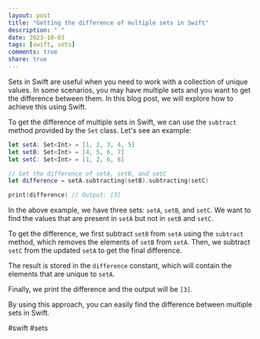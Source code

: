 ```yaml
---
layout: post
title: "Getting the difference of multiple sets in Swift"
description: " "
date: 2023-10-03
tags: [swift, sets]
comments: true
share: true
---
```


Sets in Swift are useful when you need to work with a collection of unique values. In some scenarios, you may have multiple sets and you want to get the difference between them. In this blog post, we will explore how to achieve this using Swift.

To get the difference of multiple sets in Swift, we can use the `subtract` method provided by the `Set` class. Let's see an example:

```swift
let setA: Set<Int> = [1, 2, 3, 4, 5]
let setB: Set<Int> = [4, 5, 6, 7]
let setC: Set<Int> = [1, 2, 6, 8]

// Get the difference of setA, setB, and setC
let difference = setA.subtracting(setB).subtracting(setC)

print(difference) // Output: [3]

```

In the above example, we have three sets: `setA`, `setB`, and `setC`. We want to find the values that are present in `setA` but not in `setB` and `setC`.

To get the difference, we first subtract `setB` from `setA` using the `subtract` method, which removes the elements of `setB` from `setA`. Then, we subtract `setC` from the updated `setA` to get the final difference.

The result is stored in the `difference` constant, which will contain the elements that are unique to `setA`.

Finally, we print the difference and the output will be `[3]`.

By using this approach, you can easily find the difference between multiple sets in Swift.

#swift #sets
